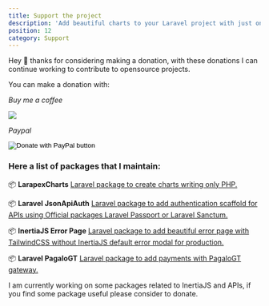 ```yaml
---
title: Support the project
description: 'Add beautiful charts to your Laravel project with just one facade.'
position: 12
category: Support
---
```


Hey 👋 thanks for considering making a donation, with these donations I can continue working to contribute to opensource projects.

You can make a donation with:

<i class="text-gray-500">Buy me a coffee</i>

<a target="_blank" href="https://www.buymeacoffee.com/arielmejiadev">
    <img src="https://img.buymeacoffee.com/button-api/?text=Buy me a coffee&emoji=&slug=arielmejiadev&button_colour=FF5F5F&font_colour=ffffff&font_family=Cookie&outline_colour=000000&coffee_colour=FFDD00">
</a>

<i class="text-gray-500">Paypal</i>
<form action="https://www.paypal.com/donate" method="post" target="_top">
    <input type="hidden" name="hosted_button_id" value="4H5L4EXW36ZS6" />
    <input type="image" src="https://www.paypalobjects.com/en_US/i/btn/btn_donateCC_LG.gif" border="0" name="submit" title="PayPal - The safer, easier way to pay online!" alt="Donate with PayPal button" />
</form>

### Here a list of packages that I maintain:

📦 <strong class="mx-3">LarapexCharts</strong> <a href="https://larapex-charts.netlify.app/" target="_blank">Laravel package to create charts writing only PHP.</a>

📦 <strong class="ml-3">Laravel JsonApiAuth</strong> <a href="https://json-api-auth.netlify.app/" target="_blank">Laravel package to add authentication scaffold for APIs using Official packages Laravel Passport or Laravel Sanctum.</a>

📦 <strong class="ml-3">InertiaJS Error Page</strong> <a href="https://packagist.org/packages/arielmejiadev/inertiajs-error-page" target="_blank">Laravel package to add beautiful error page with TailwindCSS without InertiaJS default error modal for production.</a>

📦 <strong class="ml-3">Laravel PagaloGT</strong> <a href="https://packagist.org/packages/arielmejiadev/pagalogt" target="_blank">Laravel package to add payments with PagaloGT gateway.</a>


I am currently working on some packages related to InertiaJS and APIs, if you find some package useful please consider to donate.
